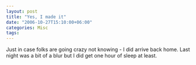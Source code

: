 ```yaml
---
layout: post
title: "Yes, I made it"
date: "2006-10-27T15:10:00+06:00"
categories: Misc 
tags: 
---
```


Just in case folks are going crazy not knowing - I did arrive back home. Last night was a bit of a blur but I did get one hour of sleep at least.
